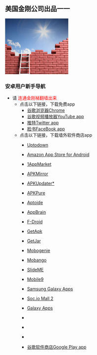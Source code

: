 ## 美国金刚公司出品一一

![image](l-w-s-athird.png)


### 安卓用户新手导航
- 请<font color="Red"> 连通金刚梯翻墙出来 </font>
  - 点击以下链接，下载免费app
    - [谷歌浏览器Chrome](https://a2zitpro.github.io/web/downloadchrome)
    - [谷歌视频播放器YouTube app](https://a2zitpro.github.io/web/downloadyoutubeapp)
    - [推特Twitter app](https://a2zitpro.github.io/web/downloadtwitterapp)
    - [脸书FaceBook app](https://a2zitpro.github.io/web/downloadfacebookapp)
  - 点击以下链接，下载墙外软件商店app 
    - [Uptodown](https://uptodown-android.cn.uptodown.com/android/download)
    - [Amazon App Store for Android]()
    - [1AppMarket]()
    - [APKMirror]()
    - [APKUpdater*]()
    - [APKPure]()
    - [Aptoide]()
    - [AppBrain]()
    - [F-Droid]()
    - [GetApk]()
    - [GetJar]()
    - [Mobogenie]()
    - [Mobango]()
    - [SlideME]()

    - [Mobile9]()
    - [Samsung Galaxy Apps]()
    - [Soc.io Mall 2]()
    - [Galaxy Apps]()
    - []()
    - []()
    - []()
    - [谷歌软件商店Google Play app](https://a2zitpro.github.io/web/downloadgoogleplayapp)    
